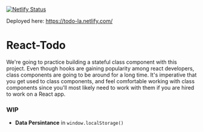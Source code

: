 [![Netlify Status](https://api.netlify.com/api/v1/badges/3f6d3295-6600-427d-b083-fc770d2bb4c9/deploy-status)](https://app.netlify.com/sites/todoapp-squarerobin/deploys)

Deployed here: https://todo-la.netlify.com/

# React-Todo

We're going to practice building a stateful class component with this project. Even though hooks are gaining popularity among react developers, class components are going to be around for a long time. It's imperative that you get used to class components, and feel comfortable working with class components since you'll most likely need to work with them if you are hired to work on a React app.



### WIP

- **Data Persintance** in `window.localStorage()` 


